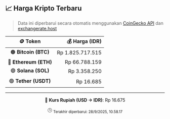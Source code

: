

<!-- HARGA_KRIPTO -->
## 📈 Harga Kripto Terbaru

> Data ini diperbarui secara otomatis menggunakan [CoinGecko API](https://www.coingecko.com/) dan [exchangerate.host](https://exchangerate.host/)

<div align="center">

| 🪙 Token | 💰 Harga (IDR) |
|:------:|---------------:|
| 🟠 **Bitcoin (BTC)**   | Rp 1.825.717.515 |
| 🔵 **Ethereum (ETH)**  | Rp 66.788.159 |
| 🟣 **Solana (SOL)**    | Rp 3.358.250 |
| 🟢 **Tether (USDT)**   | Rp 16.685 |

---

💱 **Kurs Rupiah (USD → IDR)**: Rp 16.675

🕒 <sub>Terakhir diperbarui: 28/9/2025, 10.58.17</sub>

</div>
<!-- /HARGA_KRIPTO -->